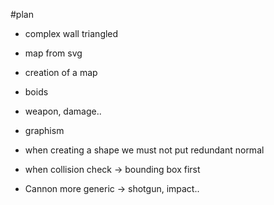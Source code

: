 #plan

* complex wall triangled

* map from svg

* creation of a map

* boids

* weapon, damage..

* graphism

* when creating a shape we must not put redundant normal

* when collision check -> bounding box first

* Cannon more generic ->  shotgun, impact..
